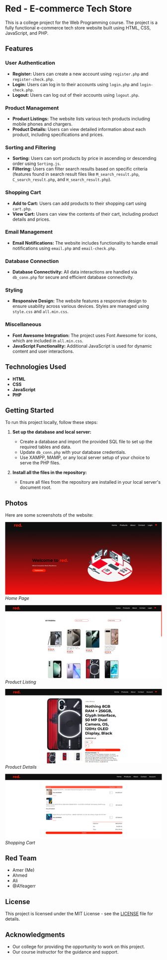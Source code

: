 # Red - E-commerce Tech Store

This is a college project for the Web Programming course. The project is a fully functional e-commerce tech store website built using HTML, CSS, JavaScript, and PHP.

## Features

### User Authentication
- **Register:** Users can create a new account using `register.php` and `register-check.php`.
- **Login:** Users can log in to their accounts using `login.php` and `login-check.php`.
- **Logout:** Users can log out of their accounts using `logout.php`.

### Product Management
- **Product Listings:** The website lists various tech products including mobile phones and chargers. 
- **Product Details:** Users can view detailed information about each product, including specifications and prices.

### Sorting and Filtering
- **Sorting:** Users can sort products by price in ascending or descending order using `Sorting.js`.
- **Filtering:** Users can filter search results based on specific criteria (features found in search result files like `M_search_result.php`, `C_search_result.php`, and `H_search_result.php`).

### Shopping Cart
- **Add to Cart:** Users can add products to their shopping cart using `cart.php`.
- **View Cart:** Users can view the contents of their cart, including product details and prices.

### Email Management
- **Email Notifications:** The website includes functionality to handle email notifications using `email.php` and `email-check.php`.

### Database Connection
- **Database Connectivity:** All data interactions are handled via `db_conn.php` for secure and efficient database connectivity.

### Styling
- **Responsive Design:** The website features a responsive design to ensure usability across various devices. Styles are managed using `style.css` and `all.min.css`.

### Miscellaneous
- **Font Awesome Integration:** The project uses Font Awesome for icons, which are included in `all.min.css`.
- **JavaScript Functionality:** Additional JavaScript is used for dynamic content and user interactions.

## Technologies Used

- **HTML**
- **CSS**
- **JavaScript**
- **PHP**

## Getting Started

To run this project locally, follow these steps:

1. **Set up the database and local server:**
   - Create a database and import the provided SQL file to set up the required tables and data.
   - Update `db_conn.php` with your database credentials.
   - Use XAMPP, MAMP, or any local server setup of your choice to serve the PHP files.

2. **Install all the files in the repository:**
   - Ensure all files from the repository are installed in your local server's document root.

## Photos

Here are some screenshots of the website:

![Home Page](Screenshots/Home.png)
*Home Page*

![Featured Products](Screenshots/mobiles.png)
*Product Listing*

![Product Details](Screenshots/p1.png)
*Product Details*

![Shopping Cart](Screenshots/cart.png)
*Shopping Cart*

## Red Team

- Amer (Me)
- Ahmed
- Ali
- @AYeagerr

## License

This project is licensed under the MIT License - see the [LICENSE](LICENSE) file for details.

## Acknowledgments

- Our college for providing the opportunity to work on this project.
- Our course instructor for the guidance and support.
